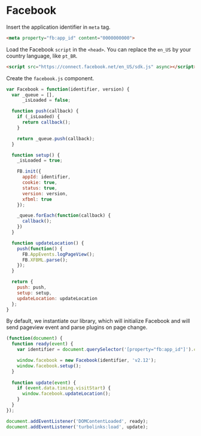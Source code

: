 # Facebook

Insert the application identifier in `meta` tag.

``` html
<meta property="fb:app_id" content="0000000000">
```

Load the Facebook `script` in the `<head>`. You can replace the `en_US` by your country language, like `pt_BR`.

``` html
<script src="https://connect.facebook.net/en_US/sdk.js" async></script>
```

Create the `facebook.js` component.

``` js
var Facebook = function(identifier, version) {
  var _queue = [],
      _isLoaded = false;

  function push(callback) {
    if (_isLoaded) {
      return callback();
    }

    return _queue.push(callback);
  }

  function setup() {
    _isLoaded = true;

    FB.init({
      appId: identifier,
      cookie: true,
      status: true,
      version: version,
      xfbml: true
    });

    _queue.forEach(function(callback) {
      callback();
    })
  }

  function updateLocation() {
    push(function() {
      FB.AppEvents.logPageView();
      FB.XFBML.parse();
    });
  }

  return {
    push: push,
    setup: setup,
    updateLocation: updateLocation
  };
}
```

By default, we instantiate our library, which will initialize Facebook and will send pageview event and parse plugins on page change. 

``` js
(function(document) {
  function ready(event) {
    var identifier = document.querySelector('[property="fb:app_id"]').content;

    window.facebook = new Facebook(identifier, 'v2.12');
    window.facebook.setup();
  }
  
  function update(event) {
    if (event.data.timing.visitStart) {
      window.facebook.updateLocation();
    }
  }
});

document.addEventListener('DOMContentLoaded', ready);
document.addEventListener('turbolinks:load', update);
```
